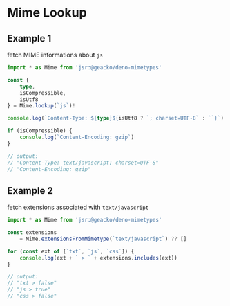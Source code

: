 # Mime Lookup

## Example 1

fetch MIME informations about `js`

````ts
import * as Mime from 'jsr:@geacko/deno-mimetypes'

const {
    type,
    isCompressible,
    isUtf8
} = Mime.lookup(`js`)!

console.log(`Content-Type: ${type}${isUtf8 ? `; charset=UTF-8` : ``}`)

if (isCompressible) {
    console.log(`Content-Encoding: gzip`)
}

// output: 
// "Content-Type: text/javascript; charset=UTF-8"
// "Content-Encoding: gzip"

````

## Example 2

fetch extensions associated with `text/javascript`

````ts
import * as Mime from 'jsr:@geacko/deno-mimetypes'

const extensions 
    = Mime.extensionsFromMimetype(`text/javascript`) ?? []

for (const ext of [`txt`, `js`, `css`]) {
    console.log(ext + ` > ` + extensions.includes(ext))
}

// output:
// "txt > false"
// "js > true"
// "css > false"

````